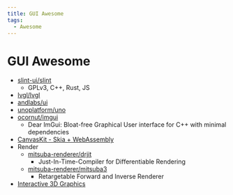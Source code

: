 ```yaml
---
title: GUI Awesome
tags:
  - Awesome
---
```


# GUI Awesome

- [slint-ui/slint](https://github.com/slint-ui/slint)
  - GPLv3, C++, Rust, JS
- [lvgl/lvgl](https://github.com/lvgl/lvgl)
- [andlabs/ui](https://github.com/andlabs/ui)
- [unoplatform/uno](https://github.com/unoplatform/uno)
- [ocornut/imgui](https://github.com/ocornut/imgui)
  - Dear ImGui: Bloat-free Graphical User interface for C++ with minimal dependencies
- [CanvasKit - Skia + WebAssembly](https://skia.org/docs/user/modules/canvaskit)
- Render
  - [mitsuba-renderer/drjit](https://github.com/mitsuba-renderer/drjit)
    - Just-In-Time-Compiler for Differentiable Rendering
  - [mitsuba-renderer/mitsuba3](https://github.com/mitsuba-renderer/mitsuba3)
    - Retargetable Forward and Inverse Renderer
- [Interactive 3D Graphics](https://www.udacity.com/course/interactive-3d-graphics--cs291)
